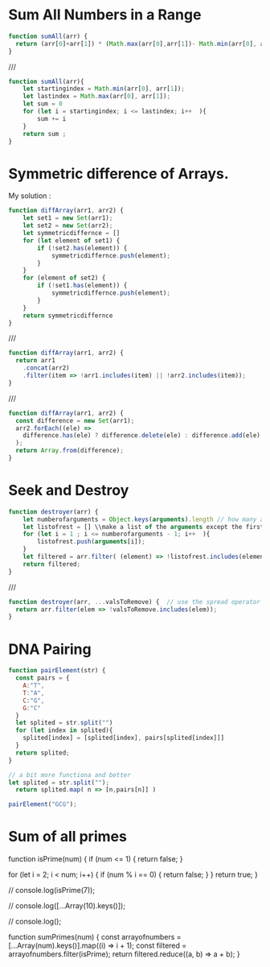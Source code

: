 # Sum All Numbers in a Range

```js
function sumAll(arr) {
  return (arr[0]+arr[1]) * (Math.max(arr[0],arr[1])- Math.min(arr[0], arr[1]) +1  ) /2
}
```



///
```js
function sumAll(arr){
    let startingindex = Math.min(arr[0], arr[1]);
    let lastindex = Math.max(arr[0], arr[1]);
    let sum = 0
    for (let i = startingindex; i <= lastindex; i++  ){
        sum += i 
    }
    return sum ;
}
```

# Symmetric difference of Arrays.

My solution :
```js
function diffArray(arr1, arr2) {
    let set1 = new Set(arr1);
    let set2 = new Set(arr2);
    let symmetricdiffernce = []
    for (let element of set1) {
        if (!set2.has(element)) {
            symmetricdiffernce.push(element);
        }
    }
    for (element of set2) {
        if (!set1.has(element)) {
            symmetricdiffernce.push(element);
        }
    }
    return symmetricdiffernce
}
```

///
```js
function diffArray(arr1, arr2) {
  return arr1
    .concat(arr2)
    .filter(item => !arr1.includes(item) || !arr2.includes(item));
}
```

///
```js
function diffArray(arr1, arr2) {
  const difference = new Set(arr1);
  arr2.forEach((ele) =>
    difference.has(ele) ? difference.delete(ele) : difference.add(ele)
  );
  return Array.from(difference);
}
```

# Seek and Destroy

```js
function destroyer(arr) {
    let numberofarguments = Object.keys(arguments).length // how many arguments we are putting in a function
    let listofrest = [] \\make a list of the arguments except the first one.
    for (let i = 1 ; i <= numberofarguments - 1; i++  ){
        listofrest.push(arguments[i]);
    }
    let filtered = arr.filter( (element) => !listofrest.includes(element)    ); //filter the argument
    return filtered;
}
```

///
```js
function destroyer(arr, ...valsToRemove) {  // use the spread operator to unpack the other arguments
  return arr.filter(elem => !valsToRemove.includes(elem));
}
```

# DNA Pairing

```js
function pairElement(str) {
  const pairs = {
    A:"T",
    T:"A",
    C:"G",
    G:"C"
  }
  let splited = str.split("")
  for (let index in splited){
    splited[index] = [splited[index], pairs[splited[index]]]
  }
  return splited;
}

// a bit more functiona and better
let splited = str.split("");
  return splited.map( n => [n,pairs[n]] ) 

pairElement("GCG");
```

# Sum of all primes

function isPrime(num) {
  if (num <= 1) {
    return false;
  }

  for (let i = 2; i < num; i++) {
    if (num % i == 0) {
      return false;
    }
  }
  return true;
}

// console.log(isPrime(7));

// console.log([...Array(10).keys()]);

// console.log();

function sumPrimes(num) {
  const arrayofnumbers = [...Array(num).keys()].map((i) => i + 1);
  const filtered = arrayofnumbers.filter(isPrime);
  return filtered.reduce((a, b) => a + b);
}




